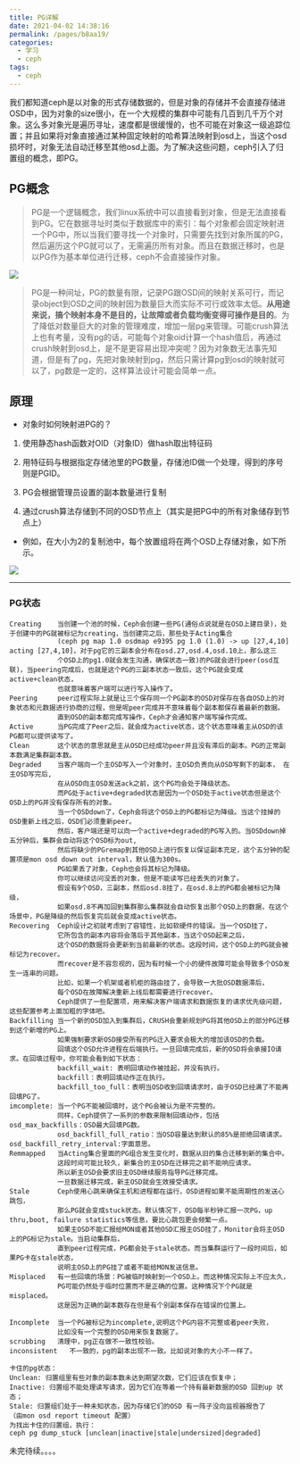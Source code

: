 ```yaml
---
title: PG详解
date: 2021-04-02 14:38:16
permalink: /pages/b8aa19/
categories:
  - 学习
  - ceph
tags:
  - ceph
---
```



 我们都知道ceph是以对象的形式存储数据的，但是对象的存储并不会直接存储进OSD中，因为对象的size很小，在一个大规模的集群中可能有几百到几千万个对象。这么多对象光是遍历寻址，速度都是很缓慢的，也不可能在对象这一级追踪位置；并且如果将对象直接通过某种固定映射的哈希算法映射到osd上，当这个osd损坏时，对象无法自动迁移至其他osd上面。为了解决这些问题，ceph引入了归置组的概念，即PG。

<!-- more -->




## PG概念


>PG是一个逻辑概念，我们linux系统中可以直接看到对象，但是无法直接看到PG。它在数据寻址时类似于数据库中的索引：每个对象都会固定映射进一个PG中，所以当我们要寻找一个对象时，只需要先找到对象所属的PG，然后遍历这个PG就可以了，无需遍历所有对象。而且在数据迁移时，也是以PG作为基本单位进行迁移，ceph不会直接操作对象。


![](https://cdn.jsdelivr.net/gh/summerking1/image@main/20210402.jpg)



>PG是一种间址，PG的数量有限，记录PG跟OSD间的映射关系可行，而记录object到OSD之间的映射因为数量巨大而实际不可行或效率太低。**从用途来说，搞个映射本身不是目的，让故障或者负载均衡变得可操作是目的**。为了降低对数量巨大的对象的管理难度，增加一层pg来管理。可能crush算法上也有考量，没有pg的话，可能每个对象oid计算一个hash值后，再通过crush映射到osd上，是不是更容易出现冲突呢？因为对象数无法事先知道，但是有了pg，先把对象映射到pg，然后只需计算pg到osd的映射就可以了，pg数是一定的，这样算法设计可能会简单一点。



## 原理



- 对象时如何映射进PG的？

1. 使用静态hash函数对OID（对象ID）做hash取出特征码

2. 用特征码与根据指定存储池里的PG数量，存储池ID做一个处理，得到的序号则是PGID。

3. PG会根据管理员设置的副本数量进行复制

4. 通过crush算法存储到不同的OSD节点上（其实是把PG中的所有对象储存到节点上）

- 例如，在大小为2的复制池中，每个放置组将在两个OSD上存储对象，如下所示。

![](https://cdn.jsdelivr.net/gh/summerking1/image@main/20210402-2.jpg)


---

### PG状态


```shell
Creating    当创建一个池的时候，Ceph会创建一些PG(通俗点说就是在OSD上建目录)，处于创建中的PG就被标记为creating，当创建完之后，那些处于Acting集合
            (ceph pg map 1.0 osdmap e9395 pg 1.0 (1.0) -> up [27,4,10] acting [27,4,10]，对于pg它的三副本会分布在osd.27,osd.4,osd.10上，那么这三
            个OSD上的pg1.0就会发生沟通，确保状态一致)的PG就会进行peer(osd互联)，当peering完成后，也就是这个PG的三副本状态一致后，这个PG就会变成active+clean状态，
            也就意味着客户端可以进行写入操作了。
Peering     peer过程实际上就是让三个保存同一个PG副本的OSD对保存在各自OSD上的对象状态和元数据进行协商的过程，但是呢peer完成并不意味着每个副本都保存着最新的数据。
            直到OSD的副本都完成写操作，Ceph才会通知客户端写操作完成。
Active      当PG完成了Peer之后，就会成为active状态，这个状态意味着主从OSD的该PG都可以提供读写了。
Clean       这个状态的意思就是主从OSD已经成功peer并且没有滞后的副本。PG的正常副本数满足集群副本数。
Degraded    当客户端向一个主OSD写入一个对象时，主OSD负责向从OSD写剩下的副本， 在主OSD写完后,
            在从OSD向主OSD发送ack之前，这个PG均会处于降级状态。
            而PG处于active+degraded状态是因为一个OSD处于active状态但是这个OSD上的PG并没有保存所有的对象。
            当一个OSDdown了，Ceph会将这个OSD上的PG都标记为降级。当这个挂掉的OSD重新上线之后，OSD们必须重新peer。
            然后，客户端还是可以向一个active+degraded的PG写入的。当OSDdown掉五分钟后，集群会自动将这个OSD标为out,
            然后将缺少的PGremap到其他OSD上进行恢复以保证副本充足，这个五分钟的配置项是mon osd down out interval，默认值为300s。
            PG如果丢了对象，Ceph也会将其标记为降级。
            你可以继续访问没丢的对象，但是不能读写已经丢失的对象了。
            假设有9个OSD，三副本，然后osd.8挂了，在osd.8上的PG都会被标记为降级，
            如果osd.8不再加回到集群那么集群就会自动恢复出那个OSD上的数据，在这个场景中，PG是降级的然后恢复完后就会变成active状态。
Recovering  Ceph设计之初就考虑到了容错性，比如软硬件的错误。当一个OSD挂了，
            它所包含的副本内容将会落后于其他副本，当这个OSD起来之后，
            这个OSD的数据将会更新到当前最新的状态。这段时间，这个OSD上的PG就会被标记为recover。
            而recover是不容忽视的，因为有时候一个小的硬件故障可能会导致多个OSD发生一连串的问题。
            比如，如果一个机架或者机柜的路由挂了，会导致一大批OSD数据滞后，  
            每个OSD在故障解决重新上线后都需要进行recover。
            Ceph提供了一些配置项，用来解决客户端请求和数据恢复的请求优先级问题，这些配置参考上面加粗的字体吧。
Backfilling 当一个新的OSD加入到集群后，CRUSH会重新规划PG将其他OSD上的部分PG迁移到这个新增的PG上。
            如果强制要求新OSD接受所有的PG迁入要求会极大的增加该OSD的负载。
            回填这个OSD允许进程在后端执行。一旦回填完成后，新的OSD将会承接IO请求。在回填过程中，你可能会看到如下状态：
            backfill_wait: 表明回填动作被挂起，并没有执行。
            backfill：表明回填动作正在执行。
            backfill_too_full：表明当OSD收到回填请求时，由于OSD已经满了不能再回填PG了。 
imcomplete: 当一个PG不能被回填时，这个PG会被认为是不完整的。
            同样，Ceph提供了一系列的参数来限制回填动作，包括osd_max_backfills：OSD最大回填PG数。
            osd_backfill_full_ratio：当OSD容量达到默认的85%是拒绝回填请求。osd_backfill_retry_interval:字面意思。
Remmapped   当Acting集合里面的PG组合发生变化时，数据从旧的集合迁移到新的集合中。
            这段时间可能比较久，新集合的主OSD在迁移完之前不能响应请求。
            所以新主OSD会要求旧主OSD继续服务指导PG迁移完成。
            一旦数据迁移完成，新主OSD就会生效接受请求。
Stale       Ceph使用心跳来确保主机和进程都在运行，OSD进程如果不能周期性的发送心跳包，
            那么PG就会变成stuck状态。默认情况下，OSD每半秒钟汇报一次PG，up thru,boot, failure statistics等信息，要比心跳包更会频繁一点。
            如果主OSD不能汇报给MON或者其他OSD汇报主OSD挂了，Monitor会将主OSD上的PG标记为stale。当启动集群后，
            直到peer过程完成，PG都会处于stale状态。而当集群运行了一段时间后，如果PG卡在stale状态，
            说明主OSD上的PG挂了或者不能给MON发送信息。
Misplaced   有一些回填的场景：PG被临时映射到一个OSD上。而这种情况实际上不应太久，
            PG可能仍然处于临时位置而不是正确的位置。这种情况下个PG就是misplaced。
            这是因为正确的副本数存在但是有个别副本保存在错误的位置上。
 
Incomplete  当一个PG被标记为incomplete,说明这个PG内容不完整或者peer失败，
            比如没有一个完整的OSD用来恢复数据了。
scrubbing   清理中，pg正在做不一致性校验。
inconsistent   不一致的，pg的副本出现不一致。比如说对象的大小不一样了。
 
卡住的pg状态：  
Unclean: 归置组里有些对象的副本数未达到期望次数，它们应该在恢复中；  
Inactive: 归置组不能处理读写请求，因为它们在等着一个持有最新数据的OSD 回到up 状态；  
Stale: 归置组们处于一种未知状态，因为存储它们的OSD 有一阵子没向监视器报告了
（由mon osd report timeout 配置） 
为找出卡住的归置组，执行：
ceph pg dump_stuck [unclean|inactive|stale|undersized|degraded]
```

未完待续。。。。









